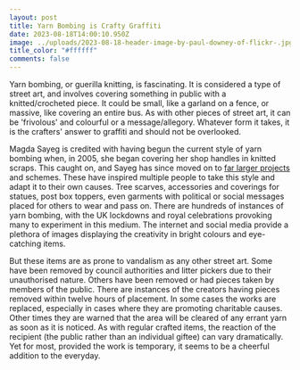 ```yaml
---
layout: post
title: Yarn Bombing is Crafty Graffiti
date: 2023-08-18T14:00:10.950Z
image: ../uploads/2023-08-18-header-image-by-paul-downey-of-flickr-.jpg
title_color: "#ffffff"
comments: false
---
```

Y﻿arn bombing, or guerilla knitting, is fascinating. It is considered a type of street art, and involves covering something in public with a knitted/crocheted piece. It could be small, like a garland on a fence, or massive, like covering an entire bus. As with other pieces of street art, it can be 'frivolous' and colourful or a message/allegory. Whatever form it takes, it is the crafters' answer to graffiti and should not be overlooked.

M﻿agda Sayeg is credited with having begun the current style of yarn bombing when, in 2005, she began covering her shop handles in knitted scraps. This caught on, and Sayeg has since moved on to [far larger projects](https://www.ted.com/talks/magda_sayeg_how_yarn_bombing_grew_into_a_worldwide_movement) and schemes. These have inspired multiple people to take this style and adapt it to their own causes. Tree scarves, accessories and coverings for statues, post box toppers, even garments with political or social messages placed for others to wear and pass on.  There are hundreds of instances of yarn bombing, with the UK lockdowns and royal celebrations provoking many to experiment in this medium. The internet and social media provide a plethora of images displaying the creativity in bright colours and eye-catching items.

B﻿ut these items are as prone to vandalism as any other street art. Some have been removed by council authorities and litter pickers due to their unauthorised nature. Others have been removed or had pieces taken by members of the public. There are instances of the creators having pieces removed within twelve hours of placement. In some cases the works are replaced, especially in cases where they are promoting charitable causes. Other times they are warned that the area will be cleared of any errant yarn as soon as it is noticed. As with regular crafted items, the reaction of the recipient (the public rather than an individual giftee) can vary dramatically. Yet for most, provided the work is temporary, it seems to be a cheerful addition to the everyday.